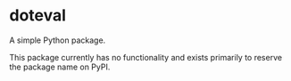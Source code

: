 # doteval

A simple Python package.

This package currently has no functionality and exists primarily to reserve the package name on PyPI.